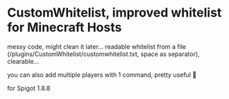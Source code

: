 # CustomWhitelist, improved whitelist for Minecraft Hosts

messy code, might clean it later... readable whitelist from a file (/plugins/CustomWhitelist/customwhitelist.txt, space as separator), clearable...

you can also add multiple players with 1 command, pretty useful 🤡

for Spigot 1.8.8

